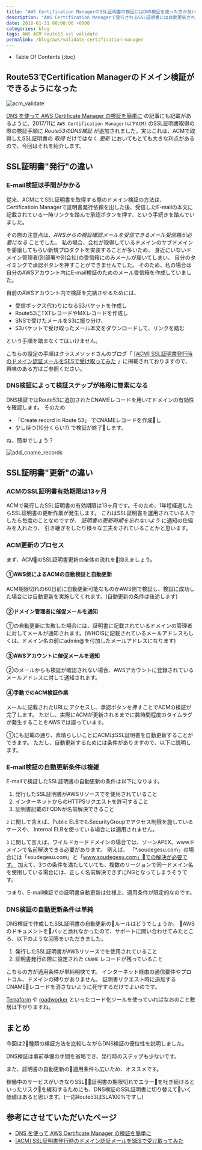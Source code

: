 ```yaml
---
title: "AWS Certification ManagerのSSL証明書の検証にはDNS検証を使った方が良い"
description: "AWS Certification Managerで発行されるSSL証明書には自動更新されるための条件があるのです。"
date: 2018-01-31 00:00:00 +0900
categories: blog
tags: AWS ACM route53 ssl validate
permalink: /blog/aws/validate-certification-manager
---
```


* Table Of Contents
{:toc}

## Route53でCertification Managerのドメイン検証ができるようになった

![acm_validate]({{site.baseurl}}/assets/images/20180131/acm_validate.png)

[DNS を使って AWS Certificate Manager の検証を簡単に](https://aws.amazon.com/jp/blogs/news/easier-certificate-validation-using-dns-with-aws-certificate-manager/)
の記事にも記載があるように、2017/11に `AWS Certification Manager(以下ACM)` のSSL証明書取得の際の検証手順に *Route53のDNS検証* が追加されました。実はこれは、ACMで取得したSSL証明書の *取得* だけではなく *更新* においてもとても大きな利点があるので、今回はそれを紹介します。

## SSL証明書"発行"の違い
### E-mail検証は手間がかかる
従来、ACMにてSSL証明書を取得する際のドメイン検証の方法は、Certificatioin Managerで証明書発行依頼を出した後、受信したE-mailの本文に記載されている一時リンクを踏んで承認ボタンを押す、という手続きを踏んでいました。

その際の注意点は、*AWSからの検証確認メールを受信できるメール受信箱が必要になる* ことでした。
私の場合、会社が取得しているドメインのサブドメインを委譲してもらい新規プロダクトを実装することが多いため、
身近にいないドメイン管理者(別部署や別会社)の受信箱にのみメールが届いてしまい、
自分のタイミングで承認ボタンを押すことができませんでした。
そのため、私の場合は自分のAWSアカウント内にE-mail検証のためのメール受信箱を作成していました。

自前のAWSアカウント内で検証を完結させるためには、
* 受信ボックス代わりになるS3バケットを作成し
* Route53にTXTレコードやMXレコードを作成し
* SNSで受けたメールをS3に振り分け、
* S3バケットで受け取ったメール本文をダウンロードして、リンクを踏む

という手順を踏まなくてはいけません。

こちらの設定の手順はクラスメソッドさんのブログ「 [[ACM] SSL証明書発行時のドメイン認証メールをSESで受け取ってみた](https://dev.classmethod.jp/cloud/aws/acm-verifydomain-ses/) 」に掲載されておりますので、
興味のある方はご参照ください。

### DNS検証によって検証ステップが格段に簡素になる
DNS検証ではRoute53に追加されたCNAMEレコードを用いてドメインの有効性を確認します。
そのため
* 「Create record in Route 53」 でCNAMEレコードを作成し
*  少し待つ(10分くらい?)
で検証が終了します。

ね、簡単でしょう？

![add_cname_records]({{site.baseurl}}/assets/images/20180131/add_record.png)

## SSL証明書"更新"の違い
### ACMのSSL証明書有効期限は13ヶ月
ACMで発行したSSL証明書の有効期限は13ヶ月です。そのため、1年程経過したらSSL証明書の更新作業が発生します。
これはSSL証明書を運用されている人でしたら毎度のことなのですが、 *証明書の更新時期を忘れないよう* に通知の仕組みを入れたり、
引き継ぎをしたり様々な工夫をされていることかと思います。

### ACM更新のプロセス
まず、ACMのSSL証明書更新の全体の流れを抑えましょう。

#### ①AWS側によるACMの自動検証と自動更新
ACM期限切れの60日前に自動更新可能なものかAWS側で検証し、検証に成功した場合には自動更新を実施してくれます。(自動更新の条件は後述します)

#### ②ドメイン管理者に催促メールを通知
①の自動更新に失敗した場合には、証明書に記載されているドメインの管理者に対してメールが通知されます。(WHOISに記載されているメールアドレスもしくは、ドメイン名の前にadmin@を付加したメールアドレスになります) 

#### ③AWSアカウントに催促メールを通知
②のメールからも検証が確認されない場合、AWSアカウントに登録されているメールアドレスに対して通知されます。 

#### ④手動でのACM検証作業
メールに記載されたURLにアクセスし、承認ボタンを押すことでACMの検証が完了します。
ただし、実際にACMが更新されるまでに数時間程度のタイムラグが発生することをAWSでは謳っています。




①にも記載の通り、素晴らしいことにACMはSSL証明書を自動更新することができます。
ただし、自動更新するためには条件がありますので、以下に説明します。

### E-mail検証の自動更新条件は複雑
E-mailで検証したSSL証明書の自動更新の条件は以下になります。
1. 発行したSSL証明書がAWSリソースでを使用されていること
2. インターネットからのHTTPSリクエストを許可すること
3. 証明書記載のFQDNが名前解決できること

`2` に関して言えば、Public ELBでもSecurityGroupでアクセス制限を施しているケースや、
Internal ELBを使っている場合には適用されません。


`3` に関して言えば、ワイルドカードドメインの場合では、ゾーンAPEX、wwwドメインで名前解決できる必要があります。
例えば、 「*.soudegesu.com」の場合には「soudegesu.com」と「www.soudegesu.com」での解決が必要です。
加えて、3つの条件を満たしていても、複数のリージョンで同一ドメイン名を使用している場合には、正しく名前解決できずにNGとなってしまうそうです。

つまり、E-mail検証での証明書自動更新は仕様上、適用条件が限定的なのです。

### DNS検証の自動更新条件は単純

DNS検証で作成したSSL証明書の自動更新のルールはどうでしょうか。
AWSのドキュメントをパッと漁れなかったので、サポートに問い合わせてみたところ、以下のような回答をいただきました。

1. 発行したSSL証明書がAWSリソースでを使用されていること
2. 証明書発行の際に設定された `CNAME` レコードが残っていること

こちらの方が適用条件が単純明快です。
インターネット経由の通信要件やプロトコル、ドメインの縛りがありません。
証明書リクエスト時に追加するCNAMEレコードを消さないように死守するだけでよいのです。

[Terraform](https://www.terraform.io/) や [roadworker](https://github.com/codenize-tools/roadworker) といったコード化ツールを使っていればなおのこと敷居は下がりますね。


## まとめ
今回は2種類の検証方法を比較しながらDNS検証の優位性を説明しました。

DNS検証は事前準備の手間を省略でき、発行時のステップも少ないです。

また、証明書の自動更新の適用条件も広いため、オススメです。

稼働中のサービスがいきなりSSL証明書の期限切れでエラーを吐き続けるといったリスクを緩和するためにも、DNS検証のSSL証明書に切り替えていく価値はあると思います。(一応Route53はSLA100%ですし)

## 参考にさせていただいたページ
* [DNS を使って AWS Certificate Manager の検証を簡単に](https://aws.amazon.com/jp/blogs/news/easier-certificate-validation-using-dns-with-aws-certificate-manager/)
* [[ACM] SSL証明書発行時のドメイン認証メールをSESで受け取ってみた](https://dev.classmethod.jp/cloud/aws/acm-verifydomain-ses/)
